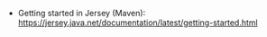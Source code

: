 * Getting started in Jersey (Maven):
https://jersey.java.net/documentation/latest/getting-started.html